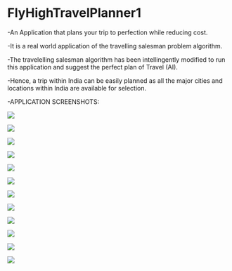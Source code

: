 # FlyHighTravelPlanner1
-An Application that plans your trip to perfection while reducing cost.

-It is a real world application of the travelling salesman problem algorithm.

-The travelelling salesman algorithm has been intellingently modified to run this application and suggest the perfect plan of Travel (AI).

-Hence, a trip within India can be easily planned as all the major cities and locations within India are available for selection.



-APPLICATION SCREENSHOTS:

![](src/Screenshots/Screenshot%20(92).png)

![](src/Screenshots/Screenshot%20(93).png)

![](src/Screenshots/Screenshot%20(94).png)

![](src/Screenshots/Screenshot%20(95).png)

![](src/Screenshots/Screenshot%20(96).png)

![](src/Screenshots/Screenshot%20(97).png)

![](src/Screenshots/Screenshot%20(98).png)

![](src/Screenshots/Screenshot%20(99).png)

![](src/Screenshots/Screenshot%20(100).png)

![](src/Screenshots/Screenshot%20(101).png)

![](src/Screenshots/Screenshot%20(102).png)

![](src/Screenshots/Screenshot%20(103).png)
